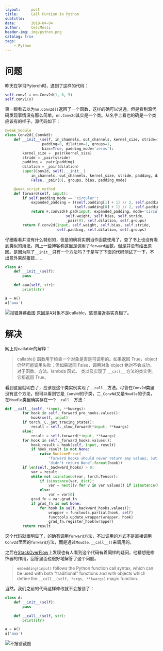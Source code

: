```yaml
---
layout:     post
title:      Call Funtion in Python
subtitle:   
date:       2019-04-04
author:     CescMessi
header-img: img/python.png
catalog: true
tags:
    - Python
---
```


# 问题
昨天在学习Pytorch时，遇到了这样的代码：
```python
self.conv1 = nn.Conv2d(1, 6, 5)
self.conv1(x)
```
第一眼看去以为`nn.Conv2d()`返回了一个函数，这样的确可以说通。但是看到源代码发现事情没有那么简单，`nn.Conv2d`其实是一个类。从名字上看也的确是一个类应该有的样子。源代码如下：
```python
@weak_module
class Conv2d(_ConvNd):
    def __init__(self, in_channels, out_channels, kernel_size, stride=1,
                 padding=0, dilation=1, groups=1,
                 bias=True, padding_mode='zeros'):
        kernel_size = _pair(kernel_size)
        stride = _pair(stride)
        padding = _pair(padding)
        dilation = _pair(dilation)
        super(Conv2d, self).__init__(
            in_channels, out_channels, kernel_size, stride, padding, dilation,
            False, _pair(0), groups, bias, padding_mode)

    @weak_script_method
    def forward(self, input):
        if self.padding_mode == 'circular':
            expanded_padding = ((self.padding[1] + 1) // 2, self.padding[1] // 2,
                                (self.padding[0] + 1) // 2, self.padding[0] // 2)
            return F.conv2d(F.pad(input, expanded_padding, mode='circular'),
                            self.weight, self.bias, self.stride,
                            _pair(0), self.dilation, self.groups)
        return F.conv2d(input, self.weight, self.bias, self.stride,
                        self.padding, self.dilation, self.groups)
```
仔细看看并没有什么特别的，但是的确将实例当作函数使用了，查了书上也没有看到类似的用法，网上一些博客称这里是调用了`forward`函数，但是并没有给出原因。是因为除了`__init__`只有一个方法吗？于是写了下面的代码测试了一下，不出意外果然报错……
```python
class A:
    def __init__(self):
        pass
    
    def aaa(self, str):
        print(str)

a = A()
a('aaa')
```
![报错屏幕截图](https://i.loli.net/2019/04/04/5ca59035756d9.png)
原因是A对象不是callable，感觉接近事实真相了。

# 解决
网上对callable的解释：
>callable() 函数用于检查一个对象是否是可调用的。如果返回 True，object 仍然可能调用失败；但如果返回 False，调用对象 object 绝对不会成功。
>对于函数、方法、lambda 函式、 类以及实现了 `__call__` 方法的类实例, 它都返回 True。

看到这里就明白了，应该是这个类实例实现了`__call__`方法。尽管在`Conv2d`类里没有这个方法，但可以看到它是`_ConvNd`的子类，二`_ConvNd`又是`Moudle`的子类，在`Moudle`类里确实存在一个`__call__`方法：
```python
def __call__(self, *input, **kwargs):
        for hook in self._forward_pre_hooks.values():
            hook(self, input)
        if torch._C._get_tracing_state():
            result = self._slow_forward(*input, **kwargs)
        else:
            result = self.forward(*input, **kwargs)
        for hook in self._forward_hooks.values():
            hook_result = hook(self, input, result)
            if hook_result is not None:
                raise RuntimeError(
                    "forward hooks should never return any values, but '{}'"
                    "didn't return None".format(hook))
        if len(self._backward_hooks) > 0:
            var = result
            while not isinstance(var, torch.Tensor):
                if isinstance(var, dict):
                    var = next((v for v in var.values() if isinstance(v, torch.Tensor)))
                else:
                    var = var[0]
            grad_fn = var.grad_fn
            if grad_fn is not None:
                for hook in self._backward_hooks.values():
                    wrapper = functools.partial(hook, self)
                    functools.update_wrapper(wrapper, hook)
                    grad_fn.register_hook(wrapper)
        return result
```
这个代码就很明显了，的确有调用`forward`方法，不过调用的方式不是直接调用`Conv2d`里面的`forward`方法，而是通过`Moudle.__call__()`来调用的。

之后在[StackOverFlow](https://stackoverflow.com/questions/54518808/pytorch-weak-script-method-decorator)上发现也有人看到这个代码有着同样的疑问，他猜想是修饰器的作用，回答里面也很好地解答了这个问题。
>`embedding(input)` follows the Python function call syntax, which can be used with both "traditional" functions and with objects which define the `__call__(self, *args, **kwargs)` magic function. 

当然，我们之前的代码这样修改就不会报错了：
```python
class A:
    def __init__(self):
        pass
    
    def __call__(self, str):
        print(str)

a = A()
a('aaa')
```
![不报错截图](https://i.loli.net/2019/04/04/5ca597b66289c.png)